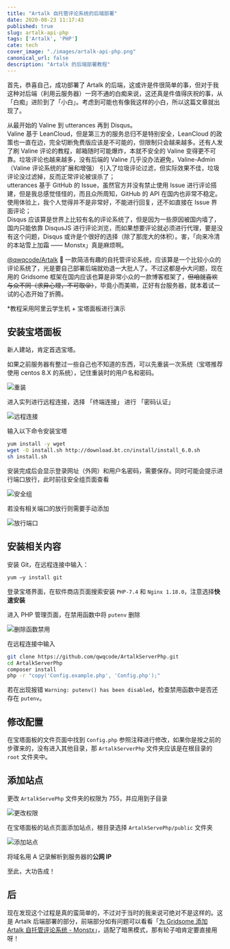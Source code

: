 ```yaml
---
title: "Artalk 自托管评论系统的后端部署"
date: 2020-08-23 11:17:43
published: true
slug: artalk-api-php
tags: ['Artalk', 'PHP']
cate: tech
cover_image: "./images/artalk-api-php.png"
canonical_url: false
description: "Artalk 的后端部署教程"
---
```


首先，恭喜自己，成功部署了 Artalk 的后端，这或许是件很简单的事，但对于我这种对后端（利用云服务器）一窍不通的白痴来说，这还真是件值得庆祝的事，从「白痴」进阶到了「小白」。考虑到可能也有像我这样的小白，所以这篇文章就出现了。

从最开始的 Valine 到 utterances 再到 Disqus。  
Valine 基于 LeanCloud，但是第三方的服务总归不是特别安全，LeanCloud 的政策也一直在边，完全切断免费版应该是不可能的，但限制只会越来越多。还有人发了刷 Valine 评论的教程，邮箱随时可能爆炸，本就不安全的 Valine 变得更不可靠。垃圾评论也越来越多，没有后端的 Valine 几乎没办法避免，Valine-Admin（Valine 评论系统的扩展和增强） 引入了垃圾评论过滤，但实际效果不佳，垃圾评论没过滤掉，反而正常评论被误杀了；  
utterances 基于 GitHub 的 Issue，虽然官方并没有禁止使用 Issue 进行评论搭建，但是我总感觉怪怪的，而且众所周知，GitHub 的 API 在国内也非常不稳定。使用体验上，我个人觉得并不是非常好，不能进行回复，还不如直接在 Issue 界面评论；  
Disqus 应该算是世界上比较有名的评论系统了，但是因为一些原因被国内墙了，国内只能依靠 DisqusJS 进行评论浏览，而如果想要评论就必须进行代理，要是没有这个问题，Disqus 或许是个很好的选择（除了那庞大的体积）。害，「向来冷清的本站雪上加霜 —— Monstx」真是麻烦啊。

[@qwqcode/Artalk](https://github.com/qwqcode/Artalk) 🌌 一款简洁有趣的自托管评论系统，应该算是一个比较小众的评论系统了，光是要自己部署后端就劝退一大批人了。不过这都是~~小~~大问题，现在用的 Gridsome 框架在国内应该也算是非常小众的一款博客框架了，~~但咱就喜欢与众不同（求异心理，不可取😜）~~，毕竟小而美嘛，正好有台服务器，就本着试一试的心态开始了折腾。

*教程采用阿里云学生机 + 宝塔面板进行演示

## 安装宝塔面板

新人建站，肯定首选宝塔。

如果之前服务器有整过一些自己也不知道的东西，可以先重装一次系统（宝塔推荐使用 centos 8.X 的系统），记住重装时的用户名和密码。

![重装](https://rmt.dogedoge.com/fetch/royce/storage/artalk-api-php/re-install.png?fmt=webp)

进入实列进行远程连接，选择 「终端连接」 进行 「密码认证」

![远程连接](https://rmt.dogedoge.com/fetch/royce/storage/artalk-api-php/remote.png?fmt=webp)

输入以下命令安装宝塔

```bash
yum install -y wget
wget -O install.sh http://download.bt.cn/install/install_6.0.sh
sh install.sh
```

安装完成后会显示登录网址（外网）和用户名密码，需要保存。同时可能会提示进行端口放行，此时前往安全组页面查看

![安全组](https://rmt.dogedoge.com/fetch/royce/storage/artalk-api-php/safe.png?fmt=webp)

若没有相关端口的放行则需要手动添加

![放行端口](https://rmt.dogedoge.com/fetch/royce/storage/artalk-api-php/port.png?fmt=webp)

## 安装相关内容

安装 Git，在远程连接中输入：

```bash
yum –y install git
```

登录宝塔界面，在软件商店页面搜索安装 `PHP-7.4` 和 `Nginx 1.18.0`，注意选择**快速安装**

进入 PHP 管理页面，在禁用函数中将 `putenv` 删除

![删除函数禁用](https://rmt.dogedoge.com/fetch/royce/storage/artalk-api-php/putenv.png?fmt=webp)

在远程连接中输入

```bash
git clone https://github.com/qwqcode/ArtalkServerPhp.git
cd ArtalkServerPhp
composer install
php -r "copy('Config.example.php', 'Config.php');"
```

若在出现报错 `Warning: putenv() has been disabled`，检查禁用函数中是否还存在 `putenv`。

## 修改配置

在宝塔面板的文件页面中找到 `Config.php` 参照注释进行修改，如果你是按之前的步骤来的，没有进入其他目录，那 `ArtalkServerPhp` 文件夹应该是在根目录的 `root` 文件夹中。

## 添加站点

更改 `ArtalkServePhp` 文件夹的权限为 755，并应用到子目录

![更改权限](https://rmt.dogedoge.com/fetch/royce/storage/artalk-api-php/authority.png?fmt=webp)

在宝塔面板的站点页面添加站点，根目录选择 `ArtalkServePhp/public` 文件夹

![添加站点](https://rmt.dogedoge.com/fetch/royce/storage/artalk-api-php/site.png?fmt=webp)

将域名用 A 记录解析到服务器的**公网 IP**

至此，大功告成！

## 后

现在发现这个过程是真的蛮简单的，不过对于当时的我来说可绝对不是这样的。这是 Artalk 后端部署的部分，前端部分如有问题可以看看「[为 Gridsome 添加 Artalk 自托管评论系统 - Monstx](https://blog.monsterx.cn/code/use-self-hosted-comment-system-in-gridsome/)」，适配了暗黑模式，那有轮子咱肯定要直接用呀！
